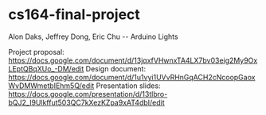 cs164-final-project
===================

Alon Daks, Jeffrey Dong, Eric Chu -- Arduino Lights

Project proposal: https://docs.google.com/document/d/13jqxfVHwnxTA4LX7bv03eig2My9OxLEptQBqXUo_-DM/edit
Design document: https://docs.google.com/document/d/1u1vyi1UVvRHnGqACH2cNcoopGaoxWvDMWmetbIEhm5Q/edit
Presentation slides: https://docs.google.com/presentation/d/13tlbro-bQJ2_I9Ulkffut503QC7kXezKZpa9xAT4dbI/edit
